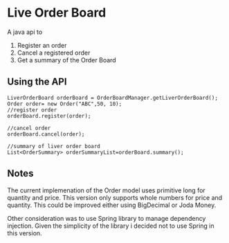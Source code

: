 # Live Order Board
A java api to
1) Register an order
2) Cancel a registered order
3) Get a summary of the Order Board 

## Using the API

```
LiverOrderBoard orderBoard = OrderBoardManager.getLiverOrderBoard();
Order order= new Order("ABC",50, 10);
//register order
orderBoard.register(order);

//cancel order
orderBoard.cancel(order);

//summary of liver order board
List<OrderSummary> orderSummaryList=orderBoard.summary();
```
## Notes
 The current implemenation of the Order model uses primitive long for quantity and price. This version only supports whole numbers for price and quantity. This could be improved either using BigDecimal or Joda Money.
 
 Other consideration was to use Spring library to manage dependency injection. Given the simplicity of the library i decided not to use Spring in this version. 

